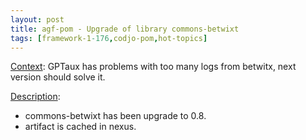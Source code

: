 ```yaml
---
layout: post
title: agf-pom - Upgrade of library commons-betwixt
tags: [framework-1-176,codjo-pom,hot-topics]
---
```

<u>Context</u>:
GPTaux has problems with too many logs from betwitx, next version should solve it.

<u>Description</u>:
- commons-betwixt has been upgrade to 0.8. 
- artifact is cached in nexus.